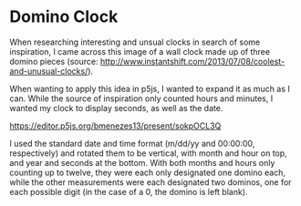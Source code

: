 # Domino Clock

When researching interesting and unsual clocks in search of some inspiration, I came across this image of a wall clock made up of three domino pieces (source: http://www.instantshift.com/2013/07/08/coolest-and-unusual-clocks/).

When wanting to apply this idea in p5js, I wanted to expand it as much as I can. While the source of inspiration only counted hours and minutes, I wanted my clock to display seconds, as well as the date.

https://editor.p5js.org/bmenezes13/present/sokpOCL3Q

I used the standard date and time format (m/dd/yy and 00:00:00, respectively) and rotated them to be vertical, with month and hour on top, and year and seconds at the bottom. With both months and hours only counting up to twelve, they were each only designated one domino each, while the other measurements were each designated two dominos, one for each possible digit (in the case of a 0, the domino is left blank). 
